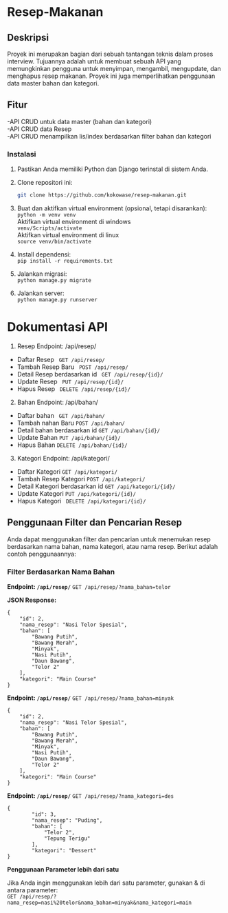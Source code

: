 # Resep-Makanan

## Deskripsi

Proyek ini merupakan bagian dari sebuah tantangan teknis dalam proses interview. 
Tujuannya adalah untuk membuat sebuah API yang memungkinkan pengguna untuk menyimpan, mengambil, mengupdate, dan menghapus resep makanan.
Proyek ini juga memperlihatkan penggunaan data master bahan dan kategori.

## Fitur
-API CRUD untuk data master (bahan dan kategori)  
-API CRUD data Resep  
-API CRUD menampilkan lis/index berdasarkan filter bahan dan kategori  

### Instalasi
1. Pastikan Anda memiliki Python dan Django terinstal di sistem Anda.  
2. Clone repositori ini:  

   ```bash
   git clone https://github.com/kokowase/resep-makanan.git
   ```  
3. Buat dan aktifkan virtual environment (opsional, tetapi disarankan):  
  `python -m venv venv `  
  Aktifkan virtual environment di windows  
  `venv/Scripts/activate`  
  Aktifkan virtual environment di linux    
  `source venv/bin/activate`  
4. Install dependensi:  
  `pip install -r requirements.txt`  
5. Jalankan migrasi:  
  `python manage.py migrate`  
6. Jalankan server:  
  `python manage.py runserver`  


# Dokumentasi API

1. Resep
  Endpoint: /api/resep/
  - Daftar Resep
   ` GET /api/resep/`
  - Tambah Resep Baru
   ` POST /api/resep/`
  - Detail Resep berdasarkan id
   ` GET /api/resep/{id}/`
  - Update Resep
   ` PUT /api/resep/{id}/`
  - Hapus Resep
   ` DELETE /api/resep/{id}/`
2. Bahan
  Endpoint: /api/bahan/
  - Daftar bahan
    ` GET /api/bahan/`
  - Tambah nahan Baru
    `POST /api/bahan/`
  - Detail bahan berdasarkan id
    `GET /api/bahan/{id}/`
  - Update Bahan
    `PUT /api/bahan/{id}/`
  - Hapus Bahan
    `DELETE /api/bahan/{id}/`  
3. Kategori
  Endpoint: /api/kategori/   
  - Daftar Kategori
      `GET /api/kategori/`
  - Tambah Resep Kategori
      `POST /api/kategori/`
  - Detail Kategori berdasarkan id
      `GET /api/kategori/{id}/`
  - Update Kategori
      `PUT /api/kategori/{id}/`
  - Hapus Kategori
     ` DELETE /api/kategori/{id}/`
## Penggunaan Filter dan Pencarian Resep  

  Anda dapat menggunakan filter dan pencarian untuk menemukan resep berdasarkan nama bahan, nama kategori, atau nama resep. Berikut adalah contoh penggunaannya:

### Filter Berdasarkan Nama Bahan

**Endpoint: `/api/resep/`**
`GET /api/resep/?nama_bahan=telor`

**JSON Response:**
```
{
    "id": 2,
    "nama_resep": "Nasi Telor Spesial",
    "bahan": [
        "Bawang Putih",
        "Bawang Merah",
        "Minyak",
        "Nasi Putih",
        "Daun Bawang",
        "Telor 2"
    ],
    "kategori": "Main Course"
}
```

**Endpoint: `/api/resep/`**
`GET /api/resep/?nama_bahan=minyak`
```
{
    "id": 2,
    "nama_resep": "Nasi Telor Spesial",
    "bahan": [
        "Bawang Putih",
        "Bawang Merah",
        "Minyak",
        "Nasi Putih",
        "Daun Bawang",
        "Telor 2"
    ],
    "kategori": "Main Course"
}
```
**Endpoint: `/api/resep/`**
`GET /api/resep/?nama_kategori=des`

```
{
        "id": 3,
        "nama_resep": "Puding",
        "bahan": [
            "Telor 2",
            "Tepung Terigu"
        ],
        "kategori": "Dessert"
}
```
  
**Penggunaan Parameter lebih dari satu**

Jika Anda ingin menggunakan lebih dari satu parameter, gunakan & di antara parameter:   
`GET /api/resep/?nama_resep=nasi%20telor&nama_bahan=minyak&nama_kategori=main`

    



